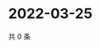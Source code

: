 # 2022-03-25

共 0 条

<!-- BEGIN WEIBO -->
<!-- 最后更新时间 Fri Mar 25 2022 01:26:34 GMT+0800 (China Standard Time) -->

<!-- END WEIBO -->
